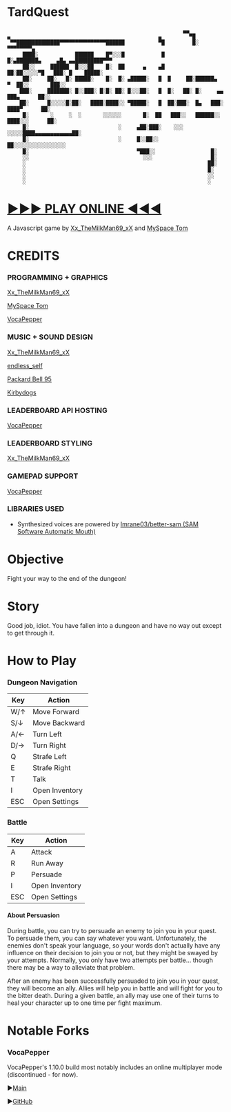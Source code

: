 # TardQuest
```
                                                         ▄▄
▄                                                ▄         ▀█
 ▀▀██████████████▀▀▀▀▀▀▀▀▀▀▀▀▀▀▀██████           ▀█         █░                        ▀▀▀▀▀▀▀▀▄
     ████░            ██████    █▀░░░█            █         █░▄███████▄     ▄█▄ ▄▄█████████▀▀▀
     ██░░     ██████  █░░░██    █░  ██      ▄    ▄█        ██░██░░░░░▀█   ███░ █    █████░
     ██░     ██░   █░ █████░    █░  █░ ▄█████░   █  █     ██░██████▄  ▀  ██░░       ███░░
    ███░     ███████░ █░░███░ █░█░ ██░ █░░░██░   █  █░   ██░ █░     ▄▄    ███▄      ██░░
    ██░      █░░░░░█░██░   ████░████░░ ▀█████░   █  ██░███░  █▄   ███░   ████▀      ██░
     █░       ░     ░  ░       ░░░░░░       █░  ██   ███░░   ██████░░ ████░░░      ██░
     █░                             ░     ▄██░███░    ░░░     ░░░░░████▄▄▄▄▄▄▄▄▄▄▄▄██░
     █░                             ░     █░░██░░                 ██░░░░░░░░░░░░░░░░░
     █░                                   ▀███░░                  █░
     ░░                                     ░░░                   █░
     ░                                                           ██░
     ░                                                           █░
     ░                                                           ░░
     ░                                                           ░
```

# [►►► PLAY ONLINE ◄◄◄](https://milklounge.wang/tardquest)

A Javascript game by [Xx_TheMilkMan69_xX](https://forum.agoraroad.com/index.php?members/8701/) and [MySpace Tom](https://forum.agoraroad.com/index.php?members/3460/)

# CREDITS
### PROGRAMMING + GRAPHICS
[Xx_TheMilkMan69_xX](https://milklounge.wang/)

[MySpace Tom](https://forum.agoraroad.com/index.php?members/3460/)

[VocaPepper](https://vocapepper.com/)

### MUSIC + SOUND DESIGN
[Xx_TheMilkMan69_xX](https://milklounge.wang/)

[endless_self](https://forum.agoraroad.com/index.php?members/endless_self.6570/)

[Packard Bell 95](https://packardbell95.com/)

[Kirbydogs](https://kirbydogs.neocities.org/)

### LEADERBOARD API HOSTING
[VocaPepper](https://vocapepper.com/)

### LEADERBOARD STYLING
[Xx_TheMilkMan69_xX](https://milklounge.wang/)

### GAMEPAD SUPPORT
[VocaPepper](https://vocapepper.com/)

### LIBRARIES USED
- Synthesized voices are powered by [Imrane03/better-sam (SAM Software Automatic Mouth)](https://github.com/Imrane03/better-sam)

# Objective
Fight your way to the end of the dungeon!

# Story
Good job, idiot. You have fallen into a dungeon and have no way out except to get through it.

# How to Play
### Dungeon Navigation
| Key | Action |
| --- | ------ |
| W/↑ | Move Forward |
| S/↓ | Move Backward |
| A/← | Turn Left |
| D/→ | Turn Right |
| Q   | Strafe Left |
| E   | Strafe Right |
| T   | Talk |
| I   | Open Inventory |
| ESC | Open Settings |

### Battle
| Key | Action |
| --- | ------ |
| A | Attack |
| R | Run Away |
| P | Persuade |
| I | Open Inventory |
| ESC | Open Settings |

#### About Persuasion
During battle, you can try to persuade an enemy to join you in your quest. To persuade them, you can say whatever you want. Unfortunately, the enemies don't speak your language, so your words don't actually have any influence on their decision to join you or not, but they might be swayed by your attempts. Normally, you only have two attempts per battle... though there may be a way to alleviate that problem.

After an enemy has been successfully persuaded to join you in your quest, they will become an ally. Allies will help you in battle and will fight for you to the bitter death. During a given battle, an ally may use one of their turns to heal your character up to one time per fight maximum.

# Notable Forks
### VocaPepper
VocaPepper's 1.10.0 build most notably includes an online multiplayer mode (discontinued - for now).

▶[Main](https://vocapepper.com/tardquest/src/multiplayer.html)

▶[GitHub](https://github.com/VocaPepper/tardquest-online-legacy)
